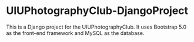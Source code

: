 # UIUPhotographyClub-DjangoProject
This is a Django project for the UIUPhotographyClub. It uses Bootstrap 5.0 as the front-end framework and MySQL as the database.

